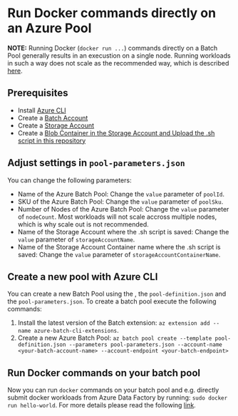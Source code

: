 # Run Docker commands directly on an Azure Pool

**NOTE:** Running Docker (`docker run ...`) commands directly on a Batch Pool generally results in an execustion on a single node. Running workloads in such a way does not scale as the recommended way, which is described [here](https://docs.microsoft.com/en-us/azure/batch/batch-docker-container-workloads).

## Prerequisites

- Install [Azure CLI](https://docs.microsoft.com/en-us/cli/azure/install-azure-cli?view=azure-cli-latest)
- Create a [Batch Account](https://docs.microsoft.com/en-us/azure/batch/quick-create-cli)
- Create a [Storage Account](https://docs.microsoft.com/en-us/azure/storage/common/storage-quickstart-create-account?tabs=azure-portal)
- Create a [Blob Container in the Storage Account and Upload the .sh script in this repository](https://docs.microsoft.com/en-us/azure/storage/blobs/storage-quickstart-blobs-portal)

## Adjust settings in `pool-parameters.json`

You can change the following parameters:

- Name of the Azure Batch Pool: Change the `value` parameter of `poolId`.
- SKU of the Azure Batch Pool: Change the `value` parameter of `poolSku`.
- Number of Nodes of the Azure Batch Pool: Change the `value` parameter of `nodeCount`. Most workloads will not scale accross multiple nodes, which is why scale out is not recommended.
- Name of the Storage Account where the .sh script is saved: Change the `value` parameter of `storageAccountName`.
- Name of the Storage Account Container name where the .sh script is saved: Change the `value` parameter of `storageAccountContainerName`.

## Create a new pool with Azure CLI

You can create a new Batch Pool using the , the `pool-definition.json` and the `pool-parameters.json`. To create a batch pool execute the following commands:

1. Install  the latest version of the Batch extension: `az extension add --name azure-batch-cli-extensions`.
2. Create a new Azure Batch Pool: `az batch pool create --template pool-definition.json --parameters pool-parameters.json --account-name <your-batch-account-name> --account-endpoint <your-batch-endpoint>`

## Run Docker commands on your batch pool

Now you can run `docker` commands on your batch pool and e.g. directly submit docker workloads from Azure Data Factory by running: `sudo docker run hello-world`.
For more details please read the following [link](https://docs.microsoft.com/en-us/azure/data-factory/transform-data-using-dotnet-custom-activity).

